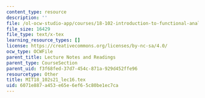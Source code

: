 ```yaml
---
content_type: resource
description: ''
file: /ol-ocw-studio-app/courses/18-102-introduction-to-functional-analysis-spring-2021/6071e887a453e65e6ef65c80be1ec7ca_MIT18_102s21_lec16.tex
file_size: 16429
file_type: text/x-tex
learning_resource_types: []
license: https://creativecommons.org/licenses/by-nc-sa/4.0/
ocw_type: OCWFile
parent_title: Lecture Notes and Readings
parent_type: CourseSection
parent_uid: f3f68fed-37d7-454c-871a-929d452ffe96
resourcetype: Other
title: MIT18_102s21_lec16.tex
uid: 6071e887-a453-e65e-6ef6-5c80be1ec7ca
---
```


